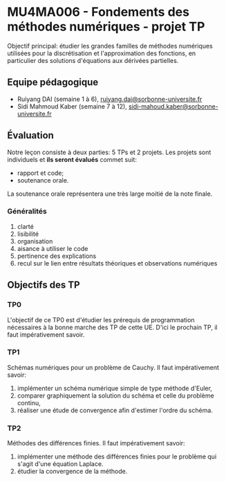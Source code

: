 MU4MA006 - Fondements des méthodes numériques - projet TP
===============

Objectif principal: étudier les grandes familles de méthodes numériques utilisées pour la discrétisation et l'approximation des fonctions, en particulier des solutions d'équations aux dérivées partielles.

## Equipe pédagogique

  + Ruiyang DAI (semaine 1 à 6), ruiyang.dai@sorbonne-universite.fr
  + Sidi Mahmoud Kaber (semaine 7 à 12), sidi-mahoud.kaber@sorbonne-universite.fr

## Évaluation

Notre leçon consiste à deux parties: 5 TPs et 2 projets. Les projets sont individuels et **ils seront évalués** commet suit:

  + rapport et code;
  + soutenance orale.

La soutenance orale représentera une très large moitié de la note finale.

### Généralités

1. clarté
2. lisibilité
3. organisation
4. aisance à utiliser le code
5. pertinence des explications
6. recul sur le lien entre résultats théoriques et observations numériques

## Objectifs des TP

### TP0

L'objectif de ce TP0 est d'étudier les prérequis de programmation nécessaires à la bonne marche des TP de cette UE. D'ici le prochain TP, il faut impérativement savoir.

### TP1

Schémas numériques pour un problème de Cauchy. Il faut impérativement savoir:

1. implémenter un schéma numérique simple de type méthode d'Euler,
2. comparer graphiquement la solution du schéma et celle du problème continu,
3. réaliser une étude de convergence afin d'estimer l'ordre du schéma.

### TP2

Méthodes des différences finies. Il faut impérativement savoir:

1. implémenter une méthode des différences finies 
pour le problème qui s'agit d'une équation Laplace.
2. étudier la convergence de la méthode.
